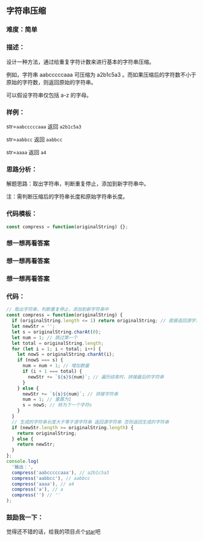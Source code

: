 ## 字符串压缩

### 难度：简单

### 描述：

设计一种方法，通过给重复字符计数来进行基本的字符串压缩。

例如，字符串 aabcccccaaa 可压缩为 a2b1c5a3 。而如果压缩后的字符数不小于原始的字符数，则返回原始的字符串。

可以假设字符串仅包括 a-z 的字母。

### 样例：

str=`aabcccccaaa` 返回 `a2b1c5a3`

str=`aabbcc` 返回 `aabbcc`

str=`aaaa` 返回 `a4`

### 思路分析：

解题思路：取出字符串，判断重复停止，添加到新字符串中。

注：需判断压缩后的字符串长度和原始字符串长度。

### 代码模板：

```js
const compress = function(originalString) {};
```

### 想一想再看答案

### 想一想再看答案

### 想一想再看答案

### 代码：

```js
// 取出字符串，判断重复停止，添加到新字符串中
const compress = function(originalString) {
  if (originalString.length <= 1) return originalString; // 直接返回源字符串
  let newStr = '';
  let s = originalString.charAt(0);
  let num = 1; // 跳过第一个
  let total = originalString.length;
  for (let i = 1; i < total; i++) {
    let nowS = originalString.charAt(i);
    if (nowS === s) {
      num = num + 1; // 增加数量
      if (i + 1 === total) {
        newStr += `${s}${num}`; // 遍历结束时，拼接最后的字符串
      }
    } else {
      newStr += `${s}${num}`; // 拼接字符串
      num = 1; // 重置为1
      s = nowS; // 转为下一个字符s
    }
  }
  // 生成的字符串长度大于等于源字符串 返回源字符串 否则返回生成的字符串
  if (newStr.length >= originalString.length) {
    return originalString;
  } else {
    return newStr;
  }
};
console.log(
  '输出：',
  compress('aabcccccaaa'), // a2b1c5a3
  compress('aabbcc'), // aabbcc
  compress('aaaa'), // a4
  compress('a'), // a
  compress('') // ''
);
```

### 鼓励我一下：

觉得还不错的话，给我的项目点个[star](https://github.com/OBKoro1/Brush_algorithm)吧

